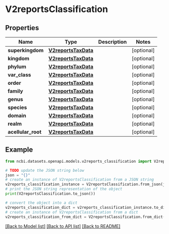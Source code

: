 # V2reportsClassification


## Properties

Name | Type | Description | Notes
------------ | ------------- | ------------- | -------------
**superkingdom** | [**V2reportsTaxData**](V2reportsTaxData.md) |  | [optional] 
**kingdom** | [**V2reportsTaxData**](V2reportsTaxData.md) |  | [optional] 
**phylum** | [**V2reportsTaxData**](V2reportsTaxData.md) |  | [optional] 
**var_class** | [**V2reportsTaxData**](V2reportsTaxData.md) |  | [optional] 
**order** | [**V2reportsTaxData**](V2reportsTaxData.md) |  | [optional] 
**family** | [**V2reportsTaxData**](V2reportsTaxData.md) |  | [optional] 
**genus** | [**V2reportsTaxData**](V2reportsTaxData.md) |  | [optional] 
**species** | [**V2reportsTaxData**](V2reportsTaxData.md) |  | [optional] 
**domain** | [**V2reportsTaxData**](V2reportsTaxData.md) |  | [optional] 
**realm** | [**V2reportsTaxData**](V2reportsTaxData.md) |  | [optional] 
**acellular_root** | [**V2reportsTaxData**](V2reportsTaxData.md) |  | [optional] 

## Example

```python
from ncbi.datasets.openapi.models.v2reports_classification import V2reportsClassification

# TODO update the JSON string below
json = "{}"
# create an instance of V2reportsClassification from a JSON string
v2reports_classification_instance = V2reportsClassification.from_json(json)
# print the JSON string representation of the object
print(V2reportsClassification.to_json())

# convert the object into a dict
v2reports_classification_dict = v2reports_classification_instance.to_dict()
# create an instance of V2reportsClassification from a dict
v2reports_classification_from_dict = V2reportsClassification.from_dict(v2reports_classification_dict)
```
[[Back to Model list]](../README.md#documentation-for-models) [[Back to API list]](../README.md#documentation-for-api-endpoints) [[Back to README]](../README.md)


